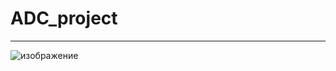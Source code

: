 # ADC_project
--------------
![изображение](https://github.com/user-attachments/assets/a08f62ef-ae96-4fc1-9683-05241705e20a)
